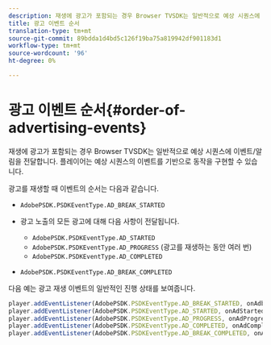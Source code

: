 ```yaml
---
description: 재생에 광고가 포함되는 경우 Browser TVSDK는 일반적으로 예상 시퀀스에 이벤트/알림을 전달합니다. 플레이어는 예상 시퀀스의 이벤트를 기반으로 동작을 구현할 수 있습니다.
title: 광고 이벤트 순서
translation-type: tm+mt
source-git-commit: 89bdda1d4bd5c126f19ba75a819942df901183d1
workflow-type: tm+mt
source-wordcount: '96'
ht-degree: 0%

---
```



# 광고 이벤트 순서{#order-of-advertising-events}

재생에 광고가 포함되는 경우 Browser TVSDK는 일반적으로 예상 시퀀스에 이벤트/알림을 전달합니다. 플레이어는 예상 시퀀스의 이벤트를 기반으로 동작을 구현할 수 있습니다.

<!--<a id="section_69E3CCBC57BB48399799876E83908348"></a>-->

광고를 재생할 때 이벤트의 순서는 다음과 같습니다.

* `AdobePSDK.PSDKEventType.AD_BREAK_STARTED`
* 광고 노출의 모든 광고에 대해 다음 사항이 전달됩니다.

   * `AdobePSDK.PSDKEventType.AD_STARTED`
   * `AdobePSDK.PSDKEventType.AD_PROGRESS` (광고를 재생하는 동안 여러 번)
   * `AdobePSDK.PSDKEventType.AD_COMPLETED`

* `AdobePSDK.PSDKEventType.AD_BREAK_COMPLETED`

다음 예는 광고 재생 이벤트의 일반적인 진행 상태를 보여줍니다.

```js
player.addEventListener(AdobePSDK.PSDKEventType.AD_BREAK_STARTED, onAdbreakStarted); 
player.addEventListener(AdobePSDK.PSDKEventType.AD_STARTED, onAdStarted); 
player.addEventListener(AdobePSDK.PSDKEventType.AD_PROGRESS, onAdProgress); 
player.addEventListener(AdobePSDK.PSDKEventType.AD_COMPLETED, onAdCompleted); 
player.addEventListener(AdobePSDK.PSDKEventType.AD_BREAK_COMPLETED, onAdbreakCompleted);
```

